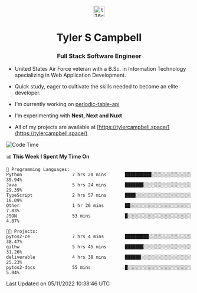 <p align="center">
<a href="https://www.linkedin.com/in/t36campbell" target="blank"><img align="center" src="https://ik.imagekit.io/t36campbell/Portfolio/linkedin.png.original_m8bbGgPh6.png" alt="t36campbell" height="30" width="30" /></a>
</p>
<h1 align="center">Tyler S Campbell</h1>
<h3 align="center">Full Stack Software Engineer</h3>

* United States Air Force veteran with a B.Sc. in Information Technology specializing in Web Application Development. 

* Quick study, eager to cultivate the skills needed to become an elite developer.

* I’m currently working on [periodic-table-api](https://github.com/t36campbell/periodic-table-api)

* I’m experimenting with **Nest, Next and Nuxt**

* All of my projects are available at [https://tylercampbell.space/](https://tylercampbell.space/)

<!--START_SECTION:waka-->
![Code Time](http://img.shields.io/badge/Code%20Time-1%2C974%20hrs%2020%20mins-blue)

📊 **This Week I Spent My Time On** 

```text
💬 Programming Languages: 
Python                   7 hrs 20 mins       ██████████░░░░░░░░░░░░░░░   39.94% 
Java                     5 hrs 24 mins       ███████░░░░░░░░░░░░░░░░░░   29.39% 
TypeScript               2 hrs 57 mins       ████░░░░░░░░░░░░░░░░░░░░░   16.09% 
Other                    1 hr 26 mins        ██░░░░░░░░░░░░░░░░░░░░░░░   7.83% 
JSON                     53 mins             █░░░░░░░░░░░░░░░░░░░░░░░░   4.87%

🐱‍💻 Projects: 
pytos2-ce                7 hrs 4 mins        █████████░░░░░░░░░░░░░░░░   38.47% 
githw                    5 hrs 45 mins       ███████░░░░░░░░░░░░░░░░░░   31.26% 
deliverable              4 hrs 38 mins       ██████░░░░░░░░░░░░░░░░░░░   25.23% 
pytos2-docs              55 mins             █░░░░░░░░░░░░░░░░░░░░░░░░   5.04%

```


 Last Updated on 05/11/2022 10:38:46 UTC
<!--END_SECTION:waka-->
